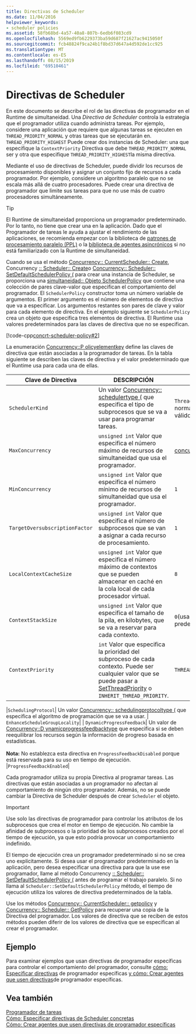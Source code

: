```yaml
---
title: Directivas de Scheduler
ms.date: 11/04/2016
helpviewer_keywords:
- scheduler policies
ms.assetid: 58fb68bd-4a57-40a8-807b-6edb6f083cd9
ms.openlocfilehash: 5569ed9fb6229373ba59d687f21627ac9415050f
ms.sourcegitcommit: fcb48824f9ca24b1f8bd37d647a4d592de1cc925
ms.translationtype: MT
ms.contentlocale: es-ES
ms.lasthandoff: 08/15/2019
ms.locfileid: "69510461"
---
```

# <a name="scheduler-policies"></a>Directivas de Scheduler

En este documento se describe el rol de las directivas de programador en el Runtime de simultaneidad. Una *Directiva de Scheduler* controla la estrategia que el programador utiliza cuando administra tareas. Por ejemplo, considere una aplicación que requiere que algunas tareas se ejecuten en `THREAD_PRIORITY_NORMAL` y otras tareas que se ejecutarán en. `THREAD_PRIORITY_HIGHEST`  Puede crear dos instancias de Scheduler: una que especifique la `ContextPriority` Directiva que debe `THREAD_PRIORITY_NORMAL` ser y otra que especifique `THREAD_PRIORITY_HIGHEST`la misma directiva.

Mediante el uso de directivas de Scheduler, puede dividir los recursos de procesamiento disponibles y asignar un conjunto fijo de recursos a cada programador. Por ejemplo, considere un algoritmo paralelo que no se escala más allá de cuatro procesadores. Puede crear una directiva de programador que limite sus tareas para que no use más de cuatro procesadores simultáneamente.

> [!TIP]
>  El Runtime de simultaneidad proporciona un programador predeterminado. Por lo tanto, no tiene que crear una en la aplicación. Dado que el Programador de tareas le ayuda a ajustar el rendimiento de las aplicaciones, se recomienda empezar con la biblioteca de [patrones de procesamiento paralelo (PPL)](../../parallel/concrt/parallel-patterns-library-ppl.md) o la [biblioteca de agentes asincrónicos](../../parallel/concrt/asynchronous-agents-library.md) si no está familiarizado con la Runtime de simultaneidad.

Cuando se usa el método [Concurrency:: CurrentScheduler:: Create](reference/currentscheduler-class.md#create), Concurrency [:: Scheduler:: Create](reference/scheduler-class.md#create)o [Concurrency:: Scheduler:: SetDefaultSchedulerPolicy (](reference/scheduler-class.md#setdefaultschedulerpolicy) para crear una instancia de Scheduler, se proporciona una [simultaneidad:: Objeto SchedulerPolicy](../../parallel/concrt/reference/schedulerpolicy-class.md) que contiene una colección de pares clave-valor que especifican el comportamiento del programador. El `SchedulerPolicy` constructor toma un número variable de argumentos. El primer argumento es el número de elementos de directiva que va a especificar. Los argumentos restantes son pares de clave y valor para cada elemento de directiva. En el ejemplo siguiente se `SchedulerPolicy` crea un objeto que especifica tres elementos de directiva. El Runtime usa valores predeterminados para las claves de directiva que no se especifican.

[!code-cpp[concrt-scheduler-policy#2](../../parallel/concrt/codesnippet/cpp/scheduler-policies_1.cpp)]

La enumeración [Concurrency::P olicyelementkey](reference/concurrency-namespace-enums.md#policyelementkey) define las claves de directiva que están asociadas a la programador de tareas. En la tabla siguiente se describen las claves de directiva y el valor predeterminado que el Runtime usa para cada una de ellas.

|Clave de Directiva|DESCRIPCIÓN|Valor predeterminado|
|----------------|-----------------|-------------------|
|`SchedulerKind`|Un valor [Concurrency:: schedulertype (](reference/concurrency-namespace-enums.md#schedulertype) que especifica el tipo de subprocesos que se va a usar para programar tareas.|`ThreadScheduler`(usar subprocesos normales). Este es el único valor válido para esta clave.|
|`MaxConcurrency`|`unsigned int` Valor que especifica el número máximo de recursos de simultaneidad que usa el programador.|[concurrency::MaxExecutionResources](reference/concurrency-namespace-constants1.md#maxexecutionresources)|
|`MinConcurrency`|`unsigned int` Valor que especifica el número mínimo de recursos de simultaneidad que usa el programador.|`1`|
|`TargetOversubscriptionFactor`|`unsigned int` Valor que especifica el número de subprocesos que se van a asignar a cada recurso de procesamiento.|`1`|
|`LocalContextCacheSize`|`unsigned int` Valor que especifica el número máximo de contextos que se pueden almacenar en caché en la cola local de cada procesador virtual.|`8`|
|`ContextStackSize`|`unsigned int` Valor que especifica el tamaño de la pila, en kilobytes, que se va a reservar para cada contexto.|`0`(usar el tamaño de pila predeterminado)|
|`ContextPriority`|`int` Valor que especifica la prioridad del subproceso de cada contexto. Puede ser cualquier valor que se puede pasar a [SetThreadPriority](/windows/win32/api/processthreadsapi/nf-processthreadsapi-setthreadpriority) o `INHERIT_THREAD_PRIORITY`.|`THREAD_PRIORITY_NORMAL`|

|`SchedulingProtocol`| Un valor [Concurrency:: schedulingprotocoltype (](reference/concurrency-namespace-enums.md#schedulingprotocoltype) que especifica el algoritmo de programación que se va a usar. | `EnhanceScheduleGroupLocality`| | `DynamicProgressFeedback`| Un valor de [Concurrency::D ynamicprogressfeedbacktype](reference/concurrency-namespace-enums.md#dynamicprogressfeedbacktype) que especifica si se deben reequilibrar los recursos según la información de progreso basada en estadísticas.<br /><br /> **Nota:** No establezca esta directiva en `ProgressFeedbackDisabled` porque está reservada para su uso en tiempo de ejecución. |`ProgressFeedbackEnabled`|

Cada programador utiliza su propia Directiva al programar tareas. Las directivas que están asociadas a un programador no afectan al comportamiento de ningún otro programador. Además, no se puede cambiar la Directiva de Scheduler después de crear `Scheduler` el objeto.

> [!IMPORTANT]
>  Use solo las directivas de programador para controlar los atributos de los subprocesos que crea el motor en tiempo de ejecución. No cambie la afinidad de subprocesos o la prioridad de los subprocesos creados por el tiempo de ejecución, ya que esto podría provocar un comportamiento indefinido.

El tiempo de ejecución crea un programador predeterminado si no se crea uno explícitamente. Si desea usar el programador predeterminado en la aplicación, pero desea especificar una directiva para que la use ese programador, llame al método Concurrency [:: Scheduler:: SetDefaultSchedulerPolicy (](reference/scheduler-class.md#setdefaultschedulerpolicy) antes de programar el trabajo paralelo. Si no llama al `Scheduler::SetDefaultSchedulerPolicy` método, el tiempo de ejecución utiliza los valores de directiva predeterminados de la tabla.

Use los métodos [Concurrency:: CurrentScheduler:: getpolicy](reference/currentscheduler-class.md#getpolicy) y [Concurrency:: Scheduler:: GetPolicy](reference/scheduler-class.md#getpolicy) para recuperar una copia de la Directiva del programador. Los valores de directiva que se reciben de estos métodos pueden diferir de los valores de directiva que se especifican al crear el programador.

## <a name="example"></a>Ejemplo

Para examinar ejemplos que usan directivas de programador específicas para controlar el comportamiento del programador, consulte [cómo: Especificar directivas](../../parallel/concrt/how-to-specify-specific-scheduler-policies.md) de programador específicas [y cómo: Crear agentes que usen directivas](../../parallel/concrt/how-to-create-agents-that-use-specific-scheduler-policies.md)de programador específicas.

## <a name="see-also"></a>Vea también

[Programador de tareas](../../parallel/concrt/task-scheduler-concurrency-runtime.md)<br/>
[Cómo: Especificar directivas de Scheduler concretas](../../parallel/concrt/how-to-specify-specific-scheduler-policies.md)<br/>
[Cómo: Crear agentes que usen directivas de programador específicas](../../parallel/concrt/how-to-create-agents-that-use-specific-scheduler-policies.md)
